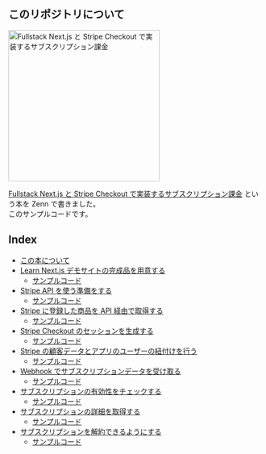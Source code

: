## このリポジトリについて

<a href="https://zenn.dev/k0kishima/books/f07cffba6e0fab"><img width="300" alt="Fullstack Next.js と Stripe Checkout で実装するサブスクリプション課金" src="https://github.com/k0kishima/nextjs-stripe-example/assets/56298669/3db9a2b6-ecb7-4406-ad48-10d1414b767e"></a>

[Fullstack Next.js と Stripe Checkout で実装するサブスクリプション課金](https://zenn.dev/k0kishima/books/f07cffba6e0fab) という本を Zenn で書きました。  
このサンプルコードです。

## Index

- [この本について](https://zenn.dev/k0kishima/books/f07cffba6e0fab/viewer/cf436a)
- [Learn Next.js デモサイトの完成品を用意する](https://zenn.dev/k0kishima/books/f07cffba6e0fab/viewer/e44831)
  - [サンプルコード](https://github.com/k0kishima/nextjs-stripe-example/tree/chapter-02)
- [Stripe API を使う準備をする](https://zenn.dev/k0kishima/books/f07cffba6e0fab/viewer/ad8dc2)
  - [サンプルコード](https://github.com/k0kishima/nextjs-stripe-example/tree/chapter-03)
- [Stripe に登録した商品を API 経由で取得する](https://zenn.dev/k0kishima/books/f07cffba6e0fab/viewer/bec970)
  - [サンプルコード](https://github.com/k0kishima/nextjs-stripe-example/tree/chapter-04)
- [Stripe Checkout のセッションを生成する](https://zenn.dev/k0kishima/books/f07cffba6e0fab/viewer/2d6a82)
  - [サンプルコード](https://github.com/k0kishima/nextjs-stripe-example/tree/chapter-05)
- [Stripe の顧客データとアプリのユーザーの紐付けを行う](https://zenn.dev/k0kishima/books/f07cffba6e0fab/viewer/ce8c6a)
  - [サンプルコード](https://github.com/k0kishima/nextjs-stripe-example/tree/chapter-06)
- [Webhook でサブスクリプションデータを受け取る](https://zenn.dev/k0kishima/books/f07cffba6e0fab/viewer/c29490)
  - [サンプルコード](https://github.com/k0kishima/nextjs-stripe-example/tree/chapter-07)
- [サブスクリプションの有効性をチェックする](https://zenn.dev/k0kishima/books/f07cffba6e0fab/viewer/63bda6)
  - [サンプルコード](https://github.com/k0kishima/nextjs-stripe-example/tree/chapter-08)
- [サブスクリプションの詳細を取得する](https://zenn.dev/k0kishima/books/f07cffba6e0fab/viewer/d4720e)
  - [サンプルコード](https://github.com/k0kishima/nextjs-stripe-example/tree/chapter-09)
- [サブスクリプションを解約できるようにする](https://zenn.dev/k0kishima/books/f07cffba6e0fab/viewer/020315)
  - [サンプルコード](https://github.com/k0kishima/nextjs-stripe-example/tree/chapter-10)
